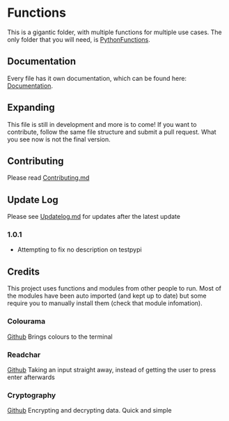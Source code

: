 # Functions

This is a gigantic folder, with multiple functions for multiple use cases. The only folder that you will need, is [PythonFunctions](./PythonFunctions/).

## Documentation

Every file has it own documentation, which can be found here: [Documentation](Documentation/ReadMe.md).

## Expanding

This file is still in development and more is to come! If you want to contribute, follow the same file structure and submit a pull request.
What you see now is not the final version.

## Contributing

Please read [Contributing.md](Contribution.md)

## Update Log

Please see [Updatelog.md](Updatelog.md) for updates after the latest update

### 1.0.1

- Attempting to fix no description on testpypi

## Credits

This project uses functions and modules from other people to run. Most of the modules have been auto imported (and kept up to date) but some require you to manually install them (check that module infomation).

### Colourama

[Github](https://github.com/tartley/colorama)
Brings colours to the terminal

### Readchar

[Github](https://github.com/magmax/python-readchar)
Taking an input straight away, instead of getting the user to press enter afterwards

### Cryptography

[Github](https://github.com/pyca/cryptography)
Encrypting and decrypting data. Quick and simple
